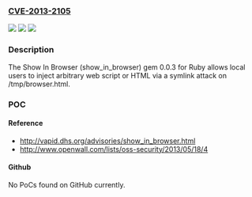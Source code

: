 ### [CVE-2013-2105](https://cve.mitre.org/cgi-bin/cvename.cgi?name=CVE-2013-2105)
![](https://img.shields.io/static/v1?label=Product&message=n%2Fa&color=blue)
![](https://img.shields.io/static/v1?label=Version&message=n%2Fa&color=blue)
![](https://img.shields.io/static/v1?label=Vulnerability&message=n%2Fa&color=brighgreen)

### Description

The Show In Browser (show_in_browser) gem 0.0.3 for Ruby allows local users to inject arbitrary web script or HTML via a symlink attack on /tmp/browser.html.

### POC

#### Reference
- http://vapid.dhs.org/advisories/show_in_browser.html
- http://www.openwall.com/lists/oss-security/2013/05/18/4

#### Github
No PoCs found on GitHub currently.

